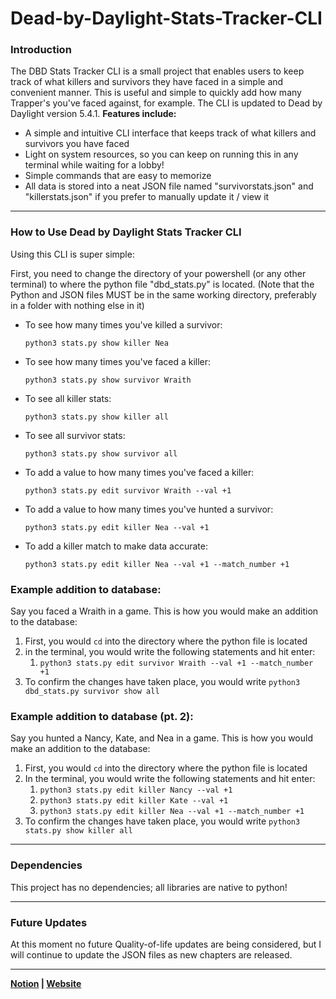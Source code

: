 # Dead-by-Daylight-Stats-Tracker-CLI
### Introduction

The DBD Stats Tracker CLI is a small project that enables users to keep track of what killers and survivors they have faced in a simple and convenient manner. This is useful and simple to quickly add how many Trapper's you've faced against, for example. The CLI is updated to Dead by Daylight version 5.4.1. ****Features include:****

- A simple and intuitive CLI interface that keeps track of what killers and survivors you have faced
- Light on system resources, so you can keep on running this in any terminal while waiting for a lobby!
- Simple commands that are easy to memorize
- All data is stored into a neat JSON file named "survivorstats.json" and "killerstats.json" if you prefer to manually update it / view it

---

### How to Use Dead by Daylight Stats Tracker CLI

Using this CLI is super simple:

First, you need to change the directory of your powershell (or any other terminal) to where the python file "dbd_stats.py" is located. (Note that the Python and JSON files MUST be in the same working directory, preferably in a folder with nothing else in it)

- To see how many times you've killed a survivor:

    `python3 stats.py show killer Nea`

- To see how many times you've faced a killer:

    `python3 stats.py show survivor Wraith`

- To see all killer stats:

    `python3 stats.py show killer all`

- To see all survivor stats:

    `python3 stats.py show survivor all`

- To add a value to how many times you've faced a killer:

    `python3 stats.py edit survivor Wraith --val +1`

- To add a value to how many times you've hunted a survivor:

    `python3 stats.py edit killer Nea --val +1`

- To add a killer match to make data accurate:

    `python3 stats.py edit killer Nea --val +1 --match_number +1`

### Example addition to database:

Say you faced a Wraith in a game. This is how you would make an addition to the database:

1. First, you would `cd` into the directory where the python file is located
2. in the terminal, you would write the following statements and hit enter:
    1. `python3 stats.py edit survivor Wraith --val +1 --match_number +1`
3. To confirm the changes have taken place, you would write `python3 dbd_stats.py survivor show all`

### Example addition to database (pt. 2):

Say you hunted a Nancy, Kate, and Nea in a game. This is how you would make an addition to the database:

1. First, you would `cd` into the directory where the python file is located
2. In the terminal, you would write the following statements and hit enter:
    1. `python3 stats.py edit killer Nancy --val +1`
    2. `python3 stats.py edit killer Kate --val +1`
    3. `python3 stats.py edit killer Nea --val +1 --match_number +1`
3. To confirm the changes have taken place, you would write `python3 stats.py show killer all`

---

### Dependencies

This project has no dependencies; all libraries are native to python!

---

### Future Updates

At this moment no future Quality-of-life updates are being considered, but I will continue to update the JSON files as new chapters are released.

---
**[Notion](https://ehtesham-ali.notion.site/Dead-by-Daylight-Stats-Tracker-CLI-6d4a38bb2825466397b8cfdac06b0ad0) | [Website](https://ali-ehtesham.carrd.co/)**
